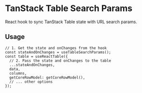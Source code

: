 # TanStack Table Search Params 
React hook to sync TanStack Table state with URL search params.

## Usage

```tsx
// 1. Get the state and onChanges from the hook
const stateAndOnChanges = useTableSearchParams();
const table = useReactTable({
  // 2. Pass the state and onChanges to the table
  ...stateAndOnChanges,
  data,
  columns,
  getCoreRowModel: getCoreRowModel(),
  // ... other options
});
```
